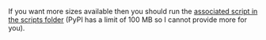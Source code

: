 If you want more sizes available then you should run the [associated script in the scripts folder](/scripts/generateGlobeTiles.py) (PyPI has a limit of 100 MB so I cannot provide more for you).
